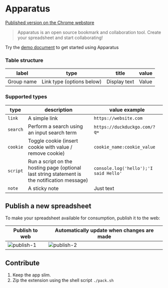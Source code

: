 # Apparatus

[Published version on the Chrome webstore](https://chrome.google.com/webstore/detail/apparatus/egomopmdlnnollipkhoocfgookfcepoe)

> Apparatus is an open source bookmark and collaboration tool. Create your spreadsheet and start collaborating!

Try the [demo document](https://docs.google.com/spreadsheets/d/1fHX2H_Qv_Ah4GBeT-zTvJQCsrXKd4ZkWSFjtw2yEWqI/edit#gid=0) to get started using Apparatus

### Table structure
| label | type | title | value
| ----- | ---- | ----- | -----
| Group name | Link type (options below) | Display text | Value

### Supported types
| type | description | value example
| ---- | ----------- | -------------
| `link` | A simple link | `https://website.com`
| `search` | Perform a search using an input search term | `https://duckduckgo.com/?q=`
| `cookie` | Toggle cookie (insert cookie with value / remove cookie) | `cookie_name:cookie_value`
| `script` | Run a script on the hosting page (optional last string statement is the notification message) | `console.log('hello');'I said Hello'`
| `note` | A sticky note | Just text

## Publish a new spreadsheet
To make your spreadsheet available for consumption, publish it to the web:

Publish to web | Automatically update when changes are made
-------------- | ------------------------------------------
![publish-1](https://cloud.githubusercontent.com/assets/516342/21141906/4b3e9814-c148-11e6-9deb-4683d91a456d.png) | ![publish-2](https://cloud.githubusercontent.com/assets/516342/21141907/4b677cf2-c148-11e6-9de7-7d72202c0272.png)


## Contribute

1. Keep the app slim.
2. Zip the extension using the shell script `./pack.sh`
